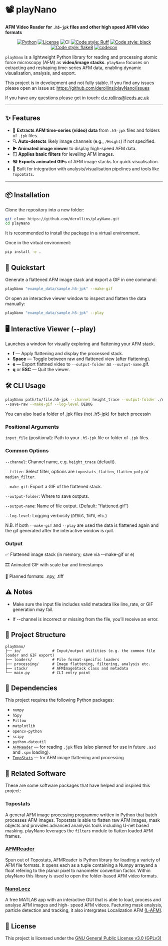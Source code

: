 # 📽️ playNano

**AFM Video Reader for `.h5-jpk` files and other high speed AFM video formats**

<div align="center">

[![Python](https://img.shields.io/badge/python-3.10%2B-blue)](https://www.python.org/)
[![License](https://img.shields.io/badge/license-GPLv3-blue)](LICENSE)
![CI](https://github.com/derollins/playNano/actions/workflows/pre-commit.yaml/badge.svg)
[![Code style: Ruff](https://img.shields.io/endpoint?url=https://raw.githubusercontent.com/astral-sh/ruff/main/assets/badge/v2.json)](https://github.com/astral-sh/ruff)
[![Code style: black](https://img.shields.io/badge/code%20style-black-000000.svg)](https://github.com/psf/black)
[![Code style: flake8](https://img.shields.io/badge/code%20style-flake8-456789.svg)](https://github.com/psf/flake8)
[![codecov](https://codecov.io/github/derollins/playNano/graph/badge.svg?token=NEV1OC12AV)](https://codecov.io/github/derollins/playNano)

</div>

`playNano` is a lightweight Python library for reading and processing atomic force microscopy (AFM)
as **video/image stacks**. `playNano` focuses on extracting and reshaping time-series AFM data,
enabling dynamic visualisation, analysis, and export.

This project is in development and not fully stable. If you find any issues please open an issue at:
<https://github.com/derollins/playNano/issues>

If you have any questions please get in touch: <d.e.rollins@leeds.ac.uk>

---

## ✨ Features

- 📂 **Extracts AFM time-series (video) data** from `.h5-jpk` files and folders of `.jpk` files.
- 🔍 **Auto-detects** likely image channels (e.g., `/Height`) if not specified.
- ▶️ **Animated image viewer** to display high-speed AFM data.
- 🪟 **Applies basic filters** for levelling AFM images.
- 🖼️ **Exports animated GIFs** of AFM image stacks for quick visualisation.
- 🧠 Built for integration with analysis/visualisation pipelines and tools like `TopoStats`.

---

## 📦 Installation

Clone the repository into a new folder:

```bash
git clone https://github.com/derollins/playNano.git
cd playNano
```

It is recommended to install the package in a virtual environment.

Once in the virtual environment:

```bash
pip install -e .
```

## 🚀 Quickstart

Generate a flattened AFM image stack and export a GIF in one command:

```bash
playNano "example_data/sample.h5-jpk" --make-gif
```

Or open an interactive viewer window to inspect and flatten the data manually:

```bash
playNano "example_data/sample.h5-jpk" --play
```

## 🖥️ Interactive Viewer (--play)

Launches a window for visually exploring and flattening your AFM stack.

- **f** — Apply flattening and display the processed stack.
- **Space** — Toggle between raw and flattened view (after flattening).
- **e** — Export flattned video to `--output-folder` as `--output-name`.gif.
- **q** or **ESC** — Quit the viewer.

## 🛠️ CLI Usage

```bash
playNano path/to/file.h5-jpk --channel height_trace --output-folder ./output
--save-raw --make-gif --log-level DEBUG
```

You can also load a folder of .jpk files (not .h5-jpk) for batch processin

### Positional Arguments

`input_file` (positional): Path to your `.h5-jpk` file or folder of `.jpk` files.

### Common Options

`--channel`: Channel name, e.g. `height_trace` (default).

`--filter`: Select filter, options are `topostats_flatten`, `flatten_poly` 
or `median_filter`. 

`--make-gif`: Export a GIF of the flattened stack.

`--output-folder`: Where to save outputs.

`--output-name`: Name of file output. (Default: "flattened.gif")

`--log-level`: Logging verbosity (`DEBUG`, `INFO`, etc.)

N.B. If both `--make-gif` and `--play` are used the data is flattened again and the gif
generated after the interactive window is quit.

### Output

✅ Flattened image stack (in memory; save via --make-gif or e)

🎞️ Animated GIF with scale bar and timestamps

🧪 Planned formats: .npy, .tiff

## ⚠️ Notes

- Make sure the input file includes valid metadata like line_rate, or GIF generation may fail.

- If --channel is incorrect or missing from the file, you’ll receive an error.

## 📁 Project Structure

```text
playNano/
├── io/              # Input/output utilities (e.g. the common file loader and GIF export)
├── loaders/         # File format-specific loaders
├── processing/      # Image flattening, filtering, analysis etc.
├── stack/           # AFMImageStack class and metadata
└── main.py          # CLI entry point
```

## 🧩 Dependencies

This project requires the following Python packages:

- `numpy`
- `h5py`
- `Pillow`
- `matplotlib`
- `opencv-python`
- `scipy`
- `python-dateutil`
- [`AFMReader`](https://github.com/AFM-SPM/AFMReader) — for reading `.jpk` files
    (also planned for use in future `.asd` and `.spm` loading).
- [`TopoStats`](https://github.com/AFM-SPM/TopoStats) — for AFM image flattening and processing

## 🤝 Related Software

These are some software packages that have helped and inspired this project:

### [Topostats](https://github.com/AFM-SPM/TopoStats)

A general AFM image processing programme written in Python that batch processes AFM images.
Topostats is able to flatten raw AFM images, mask objects and provides advanced ananlysis tools
including U-net based masking. playNano leverages the `filters` module to flatten loaded AFM frames.

### [AFMReader](https://github.com/AFM-SPM/AFMReader)

Spun out of Topostats, AFMReader is Python library for loading a variety of AFM file formats. It opens
each as a tuple containing a Numpy arrayand a float refering to the planar pixel to nanometer convertion
factor. Within playNano this library is used to open the folder-based AFM video formats.

### [NanoLocz](https://github.com/George-R-Heath/NanoLocz)

A free MATLAB app with an interactive GUI that is able to load, process and analyse AFM images and
high- speed AFM videos. Faeturing mask analysis, particle detection and tracking, it also
intergrates Localization  AFM [(L-AFM)](https://www.nature.com/articles/s41586-021-03551-x).

## 📜 License

This project is licensed under the [GNU General Public License v3.0 (GPLv3)](https://www.gnu.org/licenses/gpl-3.0.html)
